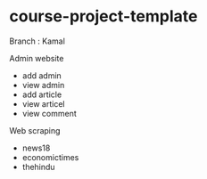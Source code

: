 # course-project-template

Branch : Kamal

Admin website
  - add admin
  - view admin
  - add article
  - view articel
  - view comment

Web scraping
  - news18
  - economictimes
  - thehindu
